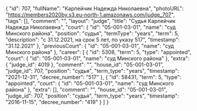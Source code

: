 {
    "id": 707,
    "fullName": "Карпейчик Надежда Николаевна",
    "photoURL": "https://members2020by.s3.eu-north-1.amazonaws.com/judge_707",
    "tags": [],
    "comment": "",
    "layout": "judge",
    "title": "Судья Карпейчик Надежда Николаевна",
    "court": {
        "id": "05-001-03-01",
        "name": "суд Минского района",
        "position": "судья",
        "termType": "years",
        "term": 5,
        "description": "c 31.12.2021, на срок 5 лет, по указу 517",
        "timestamp": "31.12.2021"
    },
    "previousCourt": {
        "id": "05-001-03-01",
        "name": "суд Минского района"
    },
    "career": [
        {
            "id": 5308,
            "term": 5,
            "type": "appointed",
            "court": {
                "id": "05-001-03-01",
                "name": "суд Минского района"
            },
            "extra": {
                "judge_id": 4019
            },
            "comment": "",
            "house_id": "05-001-03-01",
            "judge_id": 707,
            "position": "судья",
            "term_type": "years",
            "timestamp": "2021-12-31",
            "decree_number": "517"
        },
        {
            "id": 58431,
            "term": 5,
            "type": "appointed",
            "court": {
                "id": "05-001-03-01",
                "name": "суд Минского района"
            },
            "extra": [],
            "comment": "",
            "house_id": "05-001-03-01",
            "judge_id": 707,
            "position": "судья",
            "term_type": "years",
            "timestamp": "2016-11-15",
            "decree_number": "419"
        }
    ]
}